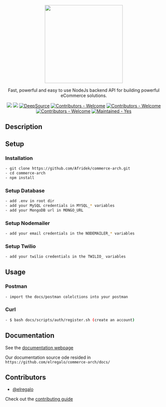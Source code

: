 <p align="center">
   <img src="https://user-images.githubusercontent.com/80452137/174746967-38313c9f-efc1-4aef-ad68-2e3be6817357.png"  width="250" height="250"/>
</p>

<p align="center">
    Fast, powerful and easy to use NodeJs backend API for building powerful eCommerce solutions.
</p>

<p align="center">
<a href="https://github.com/Afridek/commerce-arch/actions/workflows/node.js.yml"><img src="https://github.com/Afridek/commerce-arch/actions/workflows/node.js.yml/badge.svg"></a>
<a href="https://github.com/Afridek/commerce-arch/actions/workflows/njsscan.yml">
<img src="https://github.com/Afridek/commerce-arch/actions/workflows/njsscan.yml/badge.svg"></a>
<a href="https://deepsource.io/gh/afridek/commerce-arch/?ref=repository-badge}" target="_blank"><img alt="DeepSource" title="DeepSource" src="https://deepsource.io/gh/afridek/commerce-arch.svg/?label=active+issues&show_trend=true&token=ZUpIENwLsM1eEPF9_9N9QuRK"/></a>
<a href="https://github.com/elregalo/commerce-arch/actions/workflows/dependency-review.yml" title="Dependency Review"><img src="https://github.com/elregalo/commerce-arch/actions/workflows/dependency-review.yml/badge.svg" alt="Contributors - Welcome"></a>
<a href="https://github.com/elregalo/commerce-arch/actions/workflows/devskim.yml" title="DevSkim"><img src="https://github.com/elregalo/commerce-arch/actions/workflows/devskim.yml/badge.svg?branch=main" alt="Contributors - Welcome"></a>
<a href="https://github.com/elregalo/commerce-arch/actions/workflows/codeql-analysis.yml/badge.svg?branch=main" title="Codeql Analysis"><img src="https://github.com/elregalo/commerce-arch/actions/workflows/codeql-analysis.yml/badge.svg" alt="Contributors - Welcome"></a>
<a href="https://"><img src="https://img.shields.io/badge/Maintained-Yes-success" alt="Maintained - Yes"></a>
<br>

 </p>

## Description

>

## Setup

### Installation

```sh
- git clone https://github.com/Afridek/commerce-arch.git
- cd commerce-arch
- npm install
```

### Setup Database

```sh
- add .env in root dir
- add your MySQL credentials in MYSQL_* variables
- add your MongoDB url in MONGO_URL
```

### Setup Nodemailer

```sh
- add your email credentials in the NODEMAILER_* variables
```

### Setup Twilio

```sh
- add your twilio credentials in the TWILIO_ variables
```

## Usage

### Postman

```sh
- import the docs/postman colelctions into your postman
```

### Curl

```sh
- $ bash docs/scripts/auth/register.sh (create an account)
```

## Documentation

See the [documentation webpage](https://github.com/elregalo/commerce-arch)

Our documentation source ode resided in `https://github.com/elregalo/commerce-arch/docs/`

## Contributors

- [@elregalo](https://elregalo.me)

Check out the [contributing guide](CONTRIBUTING.md)
